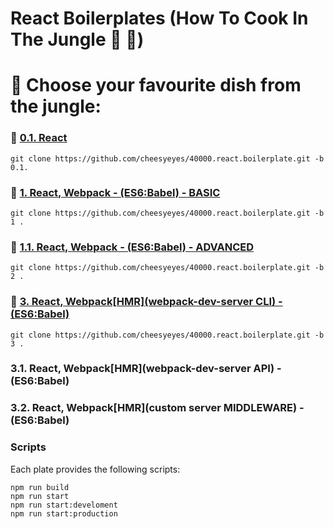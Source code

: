 # React Boilerplates (How To Cook In The Jungle :palm_tree: :see_no_evil:)

# :open_book: Choose your favourite dish from the jungle:

### :banana: [0.1. React](../tree/0.1)
```script
git clone https://github.com/cheesyeyes/40000.react.boilerplate.git -b 0.1.
```

### :avocado: [1.   React, Webpack - (ES6:Babel) - BASIC](../tree/1)
```script
git clone https://github.com/cheesyeyes/40000.react.boilerplate.git -b 1 .
```

### :avocado: [1.1. React, Webpack - (ES6:Babel) - ADVANCED](../tree/1.1)
```script
git clone https://github.com/cheesyeyes/40000.react.boilerplate.git -b 2 .
```

### :pineapple: [3. React, Webpack[HMR](webpack-dev-server CLI) - (ES6:Babel)](../tree/3)

```script
git clone https://github.com/cheesyeyes/40000.react.boilerplate.git -b 3 .
```

### 3.1. React, Webpack[HMR](webpack-dev-server API) - (ES6:Babel)
### 3.2. React, Webpack[HMR](custom server MIDDLEWARE) - (ES6:Babel)

### Scripts
Each plate provides the following scripts:

```script
npm run build
npm run start
npm run start:develoment
npm run start:production
```
